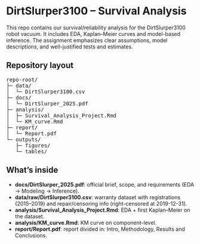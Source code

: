 # DirtSlurper3100 – Survival Analysis

This repo contains our survival/reliability analysis for the DirtSlurper3100 robot vacuum. It includes EDA, Kaplan–Meier curves and model-based inference. The assignment emphasizes clear assumptions, model descriptions, and well-justified tests and estimates.

## Repository layout

<pre>
repo-root/
├─ data/
│  └─ DirtSlurper3100.csv
├─ docs/
│  └─ DirtSlurper_2025.pdf
├─ analysis/
│  ├─ Survival_Analysis_Project.Rmd
│  └─ KM_curve.Rmd
├─ report/
│  └─ Report.pdf
└─ outputs/
   ├─ figures/
   └─ tables/
</pre>



## What’s inside

- **docs/DirtSlurper_2025.pdf**: official brief, scope, and requirements (EDA -> Modeling -> Inference).
- **data/raw/DirtSlurper3100.csv**: warranty dataset with registrations (2015–2019) and repair/censoring info (right-censored at 2019-12-31).
- **analysis/Survival_Analysis_Project.Rmd**: EDA + first Kaplan–Meier on the dataset.
- **analysis/KM_curve.Rmd**: KM curve on component-level.
- **report/Report.pdf**: report divided in: Intro, Methodology, Results and Conclusions.
